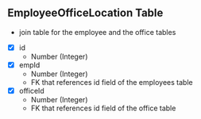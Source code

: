 ## EmployeeOfficeLocation Table
- join table for the employee and the office tables
- [x] id
    - Number (Integer)
- [x] empId
    - Number (Integer)
    - FK that references id field of the employees table        
- [x] officeId
    - Number (Integer)
    - FK that references id field of the office table 